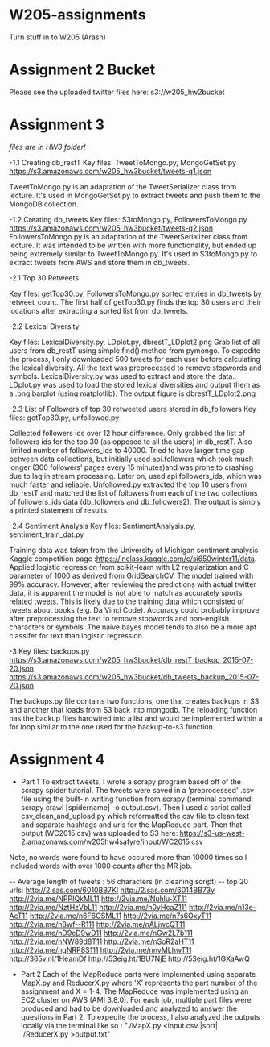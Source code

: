 # W205-assignments
Turn stuff in to W205 (Arash)

# Assignment 2 Bucket
Please see the uploaded twitter files here:
s3://w205_hw2bucket

# Assignment 3
*files are in HW3 folder!*

-1.1 Creating db_restT
Key files: TweetToMongo.py, MongoGetSet.py
https://s3.amazonaws.com/w205_hw3bucket/tweets-q1.json

TweetToMongo.py is an adaptation of the TweetSerializer class from lecture. It's used in MongoGetSet.py to extract tweets and push them to the MongoDB collection.

-1.2 Creating db_tweets
Key files: S3toMongo.py, FollowersToMongo.py
https://s3.amazonaws.com/w205_hw3bucket/tweets-q2.json
FollowersToMongo.py is an adaptation of the TweetSerializer class from lecture. It was intended to be written with more functionality, but ended up being extremely similar to TweetToMongo.py. It's used in S3toMongo.py to extract tweets from AWS and store them in db_tweets.

-2.1 Top 30 Retweets

Key files: getTop30.py, FollowersToMongo.py
sorted entries in db_tweets by retweet_count.
The first half of getTop30.py finds the top 30 users and their locations after extracting a sorted list from db_tweets.


-2.2 Lexical Diversity

Key files: LexicalDiversity.py, LDplot.py, dbrestT_LDplot2.png
Grab list of all users from db_restT using simple find() method from pymongo. To expedite the process, I only downloaded 500 tweets for each user before calculating the lexical diversity. All the text was preprocessed to remove stopwords and symbols. LexicalDiversity.py was used to extract and store the data. LDplot.py was used to load the stored lexical diversities and output them as a .png barplot (using matplotlib). The output figure is dbrestT_LDplot2.png

-2.3 List of Followers of top 30 retweeted users stored in db_followers
Key files: getTop30.py, unfollowed.py

Collected followers ids over 12 hour difference. Only grabbed the list of followers ids for the top 30 (as opposed to all the users) in db_restT. Also limited number of followers_ids to 40000. Tried to have larger time gap between data collections, but initially used api.followers which took much longer (300 followers' pages every 15 minutes)and was prone to crashing due to lag in stream processing.  Later on, used api.followers_ids, which was much faster and reliable. Unfollowed.py extracted the top 10 users from db_restT and matched the list of followers from each of the two collections of followers_ids data (db_followers and db_followers2). The output is simply a printed statement of results.

-2.4 Sentiment Analysis
Key files: SentimentAnalysis.py, sentiment_train_dat.py

Training data was taken from the University of Michigan sentiment analysis Kaggle competition page :https://inclass.kaggle.com/c/si650winter11/data.
Applied logistic regression from scikit-learn with L2 regularization and C parameter of 1000 as derived from GridSearchCV. The model trained with 99% accuracy. However, after reviewing the predictions with actual twitter data, it is apparent the model is not able to match as accurately sports related tweets. This is likely due to the training data which consisted of tweets about books (e.g. Da Vinci Code). Accuracy could probably improve after preprocessing the text to remove stopwords and non-english characters or symbols. The naive bayes model tends to also be a more apt classifer for text than logistic regression.

-3
Key files: backups.py
https://s3.amazonaws.com/w205_hw3bucket/db_restT_backup_2015-07-20.json
https://s3.amazonaws.com/w205_hw3bucket/db_tweets_backup_2015-07-20.json

The backups.py file contains two functions, one that creates backups in S3 and another that loads from S3 back into mongodb. The reloading function has the backup files hardwired into a list and would be implemented within a for loop similar to the one used for the backup-to-s3 function.


# Assignment 4
- Part 1
To extract tweets, I wrote a scrapy program based off of the scrapy spider tutorial. The tweets were saved in a 'preprocessed' .csv file using the built-in writing function from scrapy (terminal command: scrapy crawl [spidername] -o output.csv).  Then I used a script called csv_clean_and_upload.py which reformatted the csv file to clean text and separate hashtags and urls for the MapReduce part. Then that output (WC2015.csv) was uploaded to S3 here: https://s3-us-west-2.amazonaws.com/w205hw4safyre/input/WC2015.csv

Note, no words were found to have occured more than 10000 times so I included words with over 1000 counts after the MR job.

-- Average length of tweets : 56 characters (in cleaning script)
-- top 20 urls: 
http://2.sas.com/6010BB7KI
http://2.sas.com/6014BB73y
http://2via.me/NPPIQkML11
http://2via.me/Nuhlu-XT11
http://2via.me/NztHzVbL11
http://2via.me/n0yHcaZ111
http://2via.me/n13e-AcT11
http://2via.me/n6F6OSML11
http://2via.me/n7s6OxyT11
http://2via.me/n8wf--R111
http://2via.me/nALjwcQT11
http://2via.me/nD9eD9wD11
http://2via.me/nGw2L7b111
http://2via.me/nNW89d8T11
http://2via.me/nSoR2aHT11
http://2via.me/ngNRP8S111
http://2via.me/nnvMLhwT11
http://365v.nl/1HeamDf
http://53eig.ht/1BU7NjE
http://53eig.ht/1GXaAwQ


- Part 2
Each of the MapReduce parts were implemented using separate MapX.py and ReducerX.py where 'X' represents the part number of the assignment and X = 1-4. The MapReduce was implemented using an EC2 cluster on AWS (AMI 3.8.0).  For each job, multiple part files were produced and had to be downloaded and analyzed to answer the questions in Part 2.  To expedite the process, I also analyzed the outputs locally via the terminal like so : "./MapX.py <input.csv |sort| ./ReducerX.py >output.txt"


